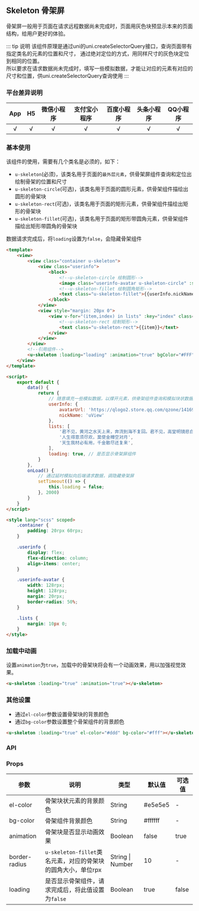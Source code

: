 ## Skeleton 骨架屏

<demo-model url="/pages/componentsB/skeleton/index"></demo-model>


骨架屏一般用于页面在请求远程数据尚未完成时，页面用灰色块预显示本来的页面结构，给用户更好的体验。  

::: tip 说明
该组件原理是通过uni的uni.createSelectorQuery接口，查询页面带有指定类名的元素的位置和尺寸，
通过绝对定位的方式，用同样尺寸的灰色块定位到相同的位置。  
所以要求在请求数据尚未完成时，填写一些模拟数据，才能让对应的元素有对应的尺寸和位置，供uni.createSelectorQuery查询使用
:::

### 平台差异说明

|App|H5|微信小程序|支付宝小程序|百度小程序|头条小程序|QQ小程序|
|:-:|:-:|:-:|:-:|:-:|:-:|:-:|
|√|√|√|√|√|√|√|

### 基本使用

该组件的使用，需要有几个类名是必须的，如下：
- `u-skeleton`(必须)，该类名用于页面的`最外层元素`，供骨架屏组件查询和定位出绘制骨架的位置和尺寸
- `u-skeleton-circle`(可选)，该类名用于页面的圆形元素，供骨架组件描绘出圆形的骨架块
- `u-skeleton-rect`(可选)，该类名用于页面的矩形元素，供骨架组件描绘出矩形的骨架块
- `u-skeleton-fillet`(可选)，该类名用于页面的矩形带圆角元素，供骨架组件描绘出矩形带圆角的骨架块

数据请求完成后，将`loading`设置为`false`，会隐藏骨架组件

```html
<template>
	<view>
		<view class="container u-skeleton">
			<view class="userinfo">
				<block>
					<!--u-skeleton-circle 绘制圆形-->
					<image class="userinfo-avatar u-skeleton-circle" :src="userInfo.avatarUrl"></image>
					<!--u-skeleton-fillet 绘制圆角矩形-->
					<text class="u-skeleton-fillet">{{userInfo.nickName}}</text>
				</block>
			</view>
			<view style="margin: 20px 0">
				<view v-for="(item,index) in lists" :key="index" class="lists">
					<!--u-skeleton-rect 绘制矩形-->
					<text class="u-skeleton-rect">{{item}}</text>
				</view>
			</view>
		</view>
		<!--引用组件-->
		<u-skeleton :loading="loading" :animation="true" bgColor="#FFF"></u-skeleton>
	</view>
</template>

<script>
	export default {
		data() {
			return {
				// 随意填充一些模拟数据，以撑开元素，供骨架组件查询和模拟块状数据
				userInfo: {
					avatarUrl: 'https://qlogo2.store.qq.com/qzone/1416956117/1416956117/100?1531323520',
					nickName: 'uView'
				},
				lists: [
					'君不见，黄河之水天上来，奔流到海不复回。君不见，高堂明镜悲白发，朝如青丝暮成雪。',
					'人生得意须尽欢，莫使金樽空对月',
					'天生我材必有用，千金散尽还复来',
				],
				loading: true, // 是否显示骨架屏组件
			}
		},
		onLoad() {
			// 通过延时模拟向后端请求数据，调隐藏骨架屏
			setTimeout(() => {
				this.loading = false;
			}, 2000)
		}
	}
</script>

<style lang="scss" scoped>
	.container {
		padding: 20rpx 60rpx;
	}

	.userinfo {
		display: flex;
		flex-direction: column;
		align-items: center;
	}

	.userinfo-avatar {
		width: 128rpx;
		height: 128rpx;
		margin: 20rpx;
		border-radius: 50%;
	}

	.lists {
		margin: 10px 0;
	}
</style>
```

### 加载中动画

设置`animation`为`true`，加载中的骨架块将会有一个动画效果，用以加强视觉效果。

```html
<u-skeleton :loading="true" :animation="true"></u-skeleton>
```

### 其他设置

- 通过`el-color`参数设置骨架块的背景颜色
- 通过`bg-color`参数设置整个骨架组件的背景颜色

```html
<u-skeleton :loading="true" el-color="#ddd" bg-color="#fff"></u-skeleton>
```

### API

### Props

| 参数          | 说明            | 类型            | 默认值             |  可选值   |
|-------------  |---------------- |---------------|------------------ |-------- |
| el-color | 骨架块状元素的背景颜色  | String | #e5e5e5 | - |
| bg-color | 骨架组件背景颜色 | String  | #ffffff | - |
| animation | 骨架块是否显示动画效果 | Boolean  | false | true |
| border-radius | `u-skeleton-fillet`类名元素，对应的骨架块的圆角大小，单位rpx | String \| Number  | 10 | - |	
| loading | 是否显示骨架组件，请求完成后，将此值设置为`false` | Boolean  | true | false |

